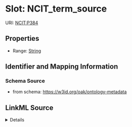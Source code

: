 

# Slot: NCIT_term_source

URI: [NCIT:P384](http://purl.obolibrary.org/obo/NCIT_P384)



<!-- no inheritance hierarchy -->








## Properties

* Range: [String](String.md)





## Identifier and Mapping Information







### Schema Source


* from schema: https://w3id.org/oak/ontology-metadata




## LinkML Source

<details>
```yaml
name: NCIT_term_source
deprecated: use OMO over NCIT
from_schema: https://w3id.org/oak/ontology-metadata
deprecated_element_has_exact_replacement: isDefinedBy
rank: 1000
slot_uri: NCIT:P384
alias: NCIT_term_source
range: string

```
</details>